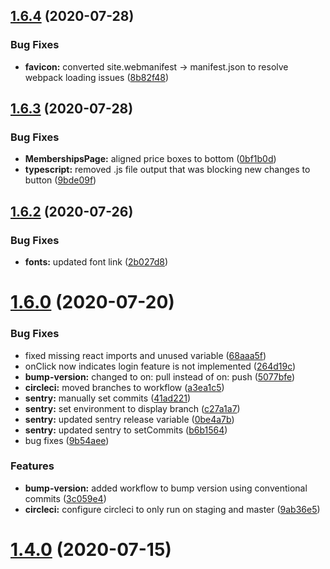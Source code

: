 ## [1.6.4](https://github.com/justin-elias/bckstudio-on-zeitnow/compare/v1.6.3...v1.6.4) (2020-07-28)


### Bug Fixes

* **favicon:** converted site.webmanifest -> manifest.json to resolve webpack loading issues ([8b82f48](https://github.com/justin-elias/bckstudio-on-zeitnow/commit/8b82f48c80e6d8292306c651101a67cc42788472))



## [1.6.3](https://github.com/justin-elias/bckstudio-on-zeitnow/compare/v1.6.2...v1.6.3) (2020-07-28)


### Bug Fixes

* **MembershipsPage:** aligned price boxes to bottom ([0bf1b0d](https://github.com/justin-elias/bckstudio-on-zeitnow/commit/0bf1b0d209b0076a0f633163ef4dc763ef116112))
* **typescript:** removed .js file output that was blocking new changes to button ([9bde09f](https://github.com/justin-elias/bckstudio-on-zeitnow/commit/9bde09fdc59b8ba66b0a102e7f91bc5021dd7a58))



## [1.6.2](https://github.com/justin-elias/bckstudio-on-zeitnow/compare/v1.6.0...v1.6.2) (2020-07-26)


### Bug Fixes

* **fonts:** updated font link ([2b027d8](https://github.com/justin-elias/bckstudio-on-zeitnow/commit/2b027d8563c3181a8c879faa64e5f92c5eaca915))



# [1.6.0](https://github.com/justin-elias/bckstudio-on-zeitnow/compare/v1.4.0...v1.6.0) (2020-07-20)


### Bug Fixes

* fixed missing react imports and unused variable ([68aaa5f](https://github.com/justin-elias/bckstudio-on-zeitnow/commit/68aaa5ffe5fd460ee3d1c55aff0d5cfa2758b914))
* onClick now indicates login feature is not implemented ([264d19c](https://github.com/justin-elias/bckstudio-on-zeitnow/commit/264d19c4a18323d176f87b5b40a96c4dc055897b))
* **bump-version:** changed to on: pull instead of on: push ([5077bfe](https://github.com/justin-elias/bckstudio-on-zeitnow/commit/5077bfee58204ea9bf464d6bac397c39c21d21b3))
* **circleci:** moved branches to workflow ([a3ea1c5](https://github.com/justin-elias/bckstudio-on-zeitnow/commit/a3ea1c59461b09e7da230d071e4c86a485368c33))
* **sentry:** manually set commits ([41ad221](https://github.com/justin-elias/bckstudio-on-zeitnow/commit/41ad22184a99f02a187348279b70c70175d88906))
* **sentry:** set environment to display branch ([c27a1a7](https://github.com/justin-elias/bckstudio-on-zeitnow/commit/c27a1a71eed1721792b372ae96c29b98235d4021))
* **sentry:** updated sentry release variable ([0be4a7b](https://github.com/justin-elias/bckstudio-on-zeitnow/commit/0be4a7b3604e54b170d743fd8bbc10dd35f33d0d))
* **sentry:** updated sentry to setCommits ([b6b1564](https://github.com/justin-elias/bckstudio-on-zeitnow/commit/b6b15648a4022ad481d2ebaea62750c497120757))
* bug fixes ([9b54aee](https://github.com/justin-elias/bckstudio-on-zeitnow/commit/9b54aee35beee791ebdfad88c96e6194716cc808))


### Features

* **bump-version:** added workflow to bump version using conventional commits ([3c059e4](https://github.com/justin-elias/bckstudio-on-zeitnow/commit/3c059e41a26d05db7b9f9263b95dbd9776b164ae))
* **circleci:** configure circleci to only run on staging and master ([9ab36e5](https://github.com/justin-elias/bckstudio-on-zeitnow/commit/9ab36e5bbc3cde273b9b366f44ad2d54a1cf32ad))



# [1.4.0](https://github.com/justin-elias/bckstudio-on-zeitnow/compare/v1.3.0...v1.4.0) (2020-07-15)



